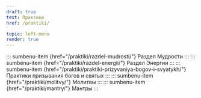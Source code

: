 ```yaml
---
draft: true
text: Практики
href: /praktiki/

topic: left-menu
render: true
---
```

::: sumbenu-item {href="/praktiki/razdel-mudrosti/"}
Раздел Мудрости
:::
::: sumbenu-item {href="/praktiki/razdel-energii/"}
Раздел Энергии
:::
::: sumbenu-item {href="/praktiki/praktiki-prizyvaniya-bogov-i-svyatykh/"}
Практики призывания богов и святых
:::
::: sumbenu-item {href="/praktiki/molitvy/"}
Молитвы
:::
::: sumbenu-item {href="/praktiki/mantry/"}
Мантры
:::
